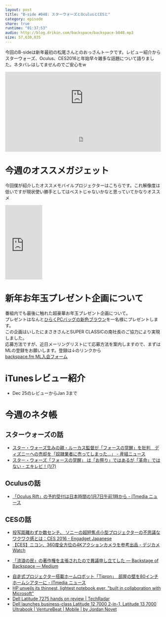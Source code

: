 ```yaml
---
layout: post
title: "B-side #048: スターウォーズとOculusとCESと"
category: episode
share: true
runtime: "01:37:53"
audio: http://blog.drikin.com/backspace/backspace-b048.mp3
size: 57,630,035
---
```


今回のB-sideは新年最初の松尾さんとのおっさんトークです。レビュー紹介からスターウォーズ、Oculus、CES2016と年始早々雑多な話題について語りました。ネタバレはしてませんのでご安心をw

<iframe width="100%" height="166" scrolling="no" frameborder="no" src="https://w.soundcloud.com/player/?url=https%3A//api.soundcloud.com/tracks/240798325&amp;color=ff5500&amp;auto_play=false&amp;hide_related=false&amp;show_comments=true&amp;show_user=true&amp;show_reposts=false"></iframe>
<iframe src="http://backspace.fm/subscribes.html" width="100%" height="92" scrolling="no" frameborder="0"></iframe>

# 今週のオススメガジェット
今回僕が紹介したオススメモバイルプロジェクターはこちらです。これ解像度は低いですが現状使い勝手としてはベストじゃないかなと思っていてかなりオススメ

<iframe src="http://rcm-fe.amazon-adsystem.com/e/cm?lt1=_blank&bc1=000000&IS2=1&bg1=FFFFFF&fc1=000000&lc1=0000FF&t=driftking-22&o=9&p=8&l=as4&m=amazon&f=ifr&ref=ss_til&asins=B00LZOQYAU" style="width:120px;height:240px;" scrolling="no" marginwidth="0" marginheight="0" frameborder="0"></iframe>

# 新年お年玉プレゼント企画について
番組内でも最後に触れた超豪華お年玉プレゼント企画について。  
プレゼントはなんと[ひらくPCバッグの新色ブラウン](http://superclassic.jp/?pid=41001)を一名様にプレゼントします。  
この企画はいしたにまさきさんとSUPER CLASSICの南社長のご協力により実現しました。  
応募方法ですが、近日メーリングリストにて応募方法を案内しますので、まずはMLの登録をお願いします。登録は↓のリンクから  
[backspace.fm ML入会フォーム](http://backspace.us11.list-manage.com/subscribe?u=09c933bd3997c1d16dbed156a&id=84b6529b91)

# iTunesレビュー紹介
- Dec 25のレビューからJan 3まで

# 今週のネタ帳

## スターウォーズの話
- [スター・ウォーズ生みの親・ルーカス監督が「フォースの覚醒」を批判　ディズニーへの売却を「奴隷業者に売ってしまった…」 - 産経ニュース](http://www.sankei.com/smp/entertainments/news/160103/ent1601030008-s.html)
- [スター・ウォーズ「フォースの覚醒」 は「お祭り」ではあるが「革命」ではない - エキレビ！(1/7)](http://www.excite.co.jp/News/reviewmov/20160104/E1451486544116.html)

## Oculusの話
- [「Oculus Rift」の予約受付は日本時間の1月7日午前1時から - ITmedia ニュース](http://www.itmedia.co.jp/news/articles/1601/05/news044.html)

## CESの話
- [投写距離わずか数センチ、 ソニーの超短焦点小型プロジェクターの不思議なワクワク感とは：CES 2016 - Engadget Japanese](http://japanese.engadget.com/2016/01/06/ces-2016/)
- [【CES】ニコン、360度全方位の4Kアクションカメラを参考出品 - デジカメ Watch](http://dc.watch.impress.co.jp/docs/news/20160106_737826.html)
* [「流浪の民」の著作権を主張されたので異議申し立てした — Backstage of Backspace — Medium](https://medium.com/backstage*of*backspace/%E6%B5%81%E6%B5%AA%E3%81%AE%E6%B0%91*%E3%81%AE%E8%91%97%E4%BD%9C%E6%A8%A9%E3%82%92%E4%B8%BB%E5%BC%B5%E3%81%95%E3%82%8C%E3%81%9F%E3%81%AE%E3%81%A7%E7%95%B0%E8%AD%B0%E7%94%B3%E3%81%97%E7%AB%8B%E3%81%A6%E3%81%97%E3%81%9F*19643a3d858#.nq17lkekh)
- [自走式プロジェクター搭載ホームロボット「Tipron」　部屋の壁を80インチホームシアターに - ITmedia ニュース](http://www.itmedia.co.jp/news/articles/1601/05/news080.html)
- [HP unveils its thinnest, lightest notebook ever, "built in collaboration with Microsoft"](http://www.neowin.net/news/hp-unveils-its-thinnest-lightest-notebook-ever-built-in-collaboration-with-microsoft)
- [Dell Latitude 7275 hands on review | TechRadar](http://www.techradar.com/reviews/pc-mac/laptops-portable-pcs/dell-latitude-7275-1311441/review)
- [Dell launches business-class Latitude 12 7000 2-in-1, Latitude 13 7000 Ultrabook | VentureBeat | Mobile | by Jordan Novet](http://venturebeat.com/2016/01/06/dell-launches-business-class-latitude-12-7000-2-in-1-latitude-13-7000-ultrabook/)

